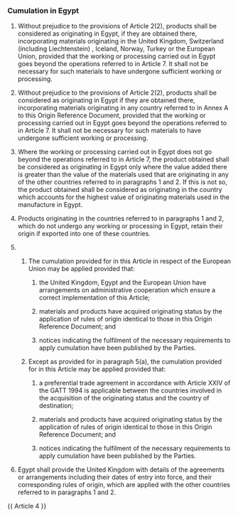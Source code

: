 ### Cumulation in Egypt

1. Without prejudice to the provisions of Article 2(2), products shall be considered as originating in Egypt, if they are obtained there, incorporating materials originating in the United Kingdom, Switzerland (including Liechtenstein) , Iceland, Norway, Turkey or the European Union, provided that the working or processing carried out in Egypt goes beyond the operations referred to in Article 7. It shall not be necessary for such materials to have undergone sufficient working or processing.

2. Without prejudice to the provisions of Article 2(2), products shall be considered as originating in Egypt if they are obtained there, incorporating materials originating in any country referred to in Annex A to this Origin Reference Document, provided that the working or processing carried out in Egypt goes beyond the operations referred to in Article 7. It shall not be necessary for such materials to have undergone sufficient working or processing.

3. Where the working or processing carried out in Egypt does not go beyond the operations referred to in Article 7, the product obtained shall be considered as originating in Egypt only where the value added there is greater than the value of the materials used that are originating in any of the other countries referred to in paragraphs 1 and 2. If this is not so, the product obtained shall be considered as originating in the country which accounts for the highest value of originating materials used in the manufacture in Egypt.

4. Products originating in the countries referred to in paragraphs 1 and 2, which do not undergo any working or processing in Egypt, retain their origin if exported into one of these countries.

5. 
   1. The cumulation provided for in this Article in respect of the European Union may be applied provided that:

      1. the United Kingdom, Egypt and the European Union have arrangements on administrative cooperation which ensure a correct implementation of this Article;

      2. materials and products have acquired originating status by the application of rules of origin identical to those in this Origin Reference Document; and

      3. notices indicating the fulfilment of the necessary requirements to apply cumulation have been published by the Parties.

   2. Except as provided for in paragraph 5(a), the cumulation provided for in this Article may be applied provided that:
      1. a preferential trade agreement in accordance with Article XXIV of the GATT 1994 is applicable between the countries involved in the acquisition of the originating status and the country of destination;

      2. materials and products have acquired originating status by the application of rules of origin identical to those in this Origin Reference Document; and

      3. notices indicating the fulfilment of the necessary requirements to apply cumulation have been published by the Parties.

6. Egypt shall provide the United Kingdom with details of the agreements or arrangements including their dates of entry into force, and their corresponding rules of origin, which are applied with the other countries referred to in paragraphs 1 and 2.

{{ Article 4 }}
